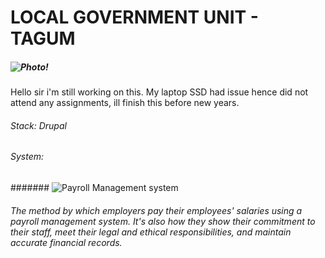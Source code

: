 #  LOCAL GOVERNMENT UNIT - TAGUM
##### ![Photo!](C:\Users\johan\OneDrive\Desktop\Tagum)

Hello sir i'm still working on this.
My laptop SSD had issue hence did not attend any assignments, ill finish this before new years.

###### Stack: Drupal

###### System: 

####### ![Payroll Management system](https://camo.githubusercontent.com/ba70f19e141a3f1c3876296376a42e2d68c8dace43fc3f38271ba1eab414e20f/68747470733a2f2f6d656469612e636865676763646e2e636f6d2f6d656469612f3136632f31366336623735352d616332632d343862342d623336392d6437326662353866393038352f7068703174424b6530)

###### The method by which employers pay their employees' salaries using a payroll management system. It's also how they show their commitment to their staff, meet their legal and ethical responsibilities, and maintain accurate financial records.





